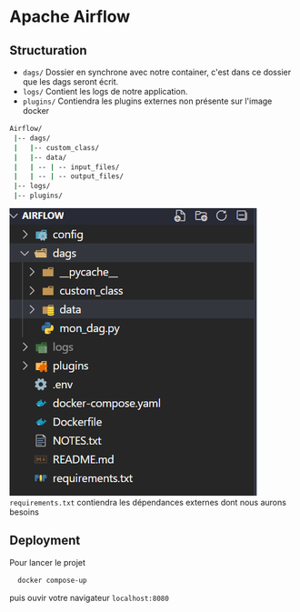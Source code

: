 
# Apache Airflow

## Structuration
- `dags/`  Dossier en synchrone avec notre container, c'est dans ce dossier que les dags seront écrit.
- `logs/` Contient les logs de notre application.
- `plugins/` Contiendra les plugins externes non présente sur l'image docker

```bash
Airflow/
 |-- dags/
 |   |-- custom_class/
 |   |-- data/
 |   | -- | -- input_files/
 |   | -- | -- output_files/
 |-- logs/
 |-- plugins/
```

![Structure](img/structure.PNG)
`requirements.txt` contiendra les dépendances externes dont nous aurons besoins

## Deployment

Pour lancer le projet

```bash
  docker compose-up
```
puis ouvir votre navigateur `localhost:8080`

